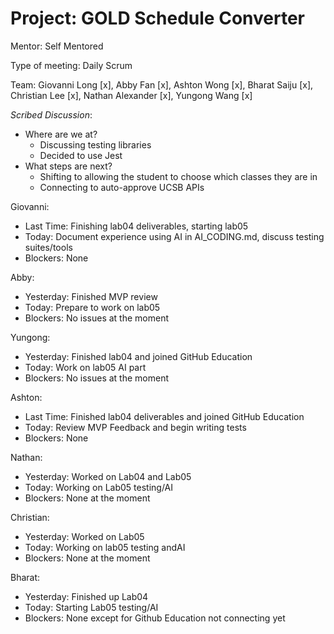 # Project: GOLD Schedule Converter

Mentor: Self Mentored

Type of meeting: Daily Scrum

Team: Giovanni Long [x], Abby Fan [x], Ashton Wong [x], Bharat Saiju [x], Christian Lee [x], Nathan Alexander [x], Yungong Wang [x]

*Scribed Discussion*:
- Where are we at?
  - Discussing testing libraries
  - Decided to use Jest
- What steps are next?
  - Shifting to allowing the student to choose which classes they are in
  - Connecting to auto-approve UCSB APIs

Giovanni:
 - Last Time: Finishing lab04 deliverables, starting lab05
 - Today: Document experience using AI in AI_CODING.md, discuss testing suites/tools
 - Blockers: None

Abby:
 - Yesterday: Finished MVP review
 - Today: Prepare to work on lab05
 - Blockers: No issues at the moment

Yungong:
 - Yesterday: Finished lab04 and joined GitHub Education
 - Today: Work on lab05 AI part
 - Blockers: No issues at the moment

Ashton:
 - Last Time: Finished lab04 deliverables and joined GitHub Education
 - Today: Review MVP Feedback and begin writing tests
 - Blockers: None

Nathan:
- Yesterday: Worked on Lab04 and Lab05
- Today: Working on Lab05 testing/AI
- Blockers: None at the moment

Christian:
- Yesterday: Worked on Lab05
- Today: Working on lab05 testing andAI
- Blockers: None at the moment

Bharat:
- Yesterday: Finished up Lab04
- Today: Starting Lab05 testing/AI
- Blockers: None except for Github Education not connecting yet